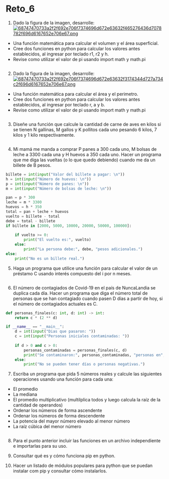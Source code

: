 # Reto_6

1. Dado la figura de la imagen, desarrolle:
[![68747470733a2f2f692e706f7374696d672e63632f465276436d7078782f696d6167652e706e67.png](https://i.postimg.cc/wBTZYV1F/68747470733a2f2f692e706f7374696d672e63632f465276436d7078782f696d6167652e706e67.png)](https://postimg.cc/HrRBQb47)

* Una función matemática para calcular el volumen y el área superficial.
* Cree dos funciones en python para calcular los valores antes establecidos, al ingresar por teclado r1, r2 y h.
* Revise como utilizar el valor de pi usando import math y math.pi

```python

```

2. Dado la figura de la imagen, desarrolle:
[![68747470733a2f2f692e706f7374696d672e63632f3174344d727a734c2f696d6167652e706e67.png](https://i.postimg.cc/jjw6fwmt/68747470733a2f2f692e706f7374696d672e63632f3174344d727a734c2f696d6167652e706e67.png)](https://postimg.cc/wtzs8v9G)

* Una función matemática para calcular el área y el perimetro.  
* Cree dos funciones en python para calcular los valores antes establecidos, al ingresar por teclado r, a y b. 
* Revise como utilizar el valor de pi usando import math y math.pi

```python

```

3. Diseñe una función que calcule la cantidad de carne de aves en kilos si se tienen N gallinas, M gallos y K pollitos cada uno pesando 6 kilos, 7 kilos y 1 kilo respectivamente.

```python

```

4. Mi mamá me manda a comprar P panes a 300 cada uno, M bolsas de leche a 3300 cada una y H huevos a 350 cada uno. Hacer un programa que me diga las vueltas (o lo que quedo debiendo) cuando me da un billete de B pesos.

```python
billete = int(input("Valor del billete a pagar: \n"))
h = int(input("Número de huevos: \n"))
p = int(input("Número de panes: \n"))
m = int(input("Número de bolsas de leche: \n"))

pan = p * 300
leche = m * 3300
huevos = h * 350
total = pan + leche + huevos
vuelto = billete - total
debe = total - billete
if billete in [2000, 5000, 10000, 20000, 50000, 100000]:
    
    if vuelto >= 0:
        print("El vuelto es:", vuelto)
    else:
        print("La persona debe:", debe, "pesos adicionales.")
else:
    print("No es un billete real.")
```

5. Haga un programa que utilice una función para calcular el valor de un préstamo C usando interés compuesto del i por n meses.

```python

```

6. El número de contagiados de Covid-19 en el país de NuncaLandia se duplica cada día. Hacer un programa que diga el número total de personas que se han contagiado cuando pasen D días a partir de hoy, si el número de contagiados actuales es C.


```python
def personas_finales(c: int, d: int) -> int:
    return c * (2 ** d)

if __name__ == "__main__":
    d = int(input("Dias que pasaron: "))
    c = int(input("Personas iniciales contaminadas: "))
    
    if d > 0 and c > 0:
        personas_contaminadas = personas_finales(c, d)
        print("Se contaminaron:", personas_contaminadas, "personas en", d, "días.")
    else:
        print("No se pueden tener días o personas negativas.")
```

7. Escriba un programa que pida 5 números reales y calcule las siguientes operaciones usando una función para cada una:

* El promedio  
* La mediana  
* El promedio multiplicativo (multilplica todos y luego calcula la raíz de la cantidad de operandos)
* Ordenar los números de forma ascendente
* Ordenar los números de forma descendente
* La potencia del mayor número elevado al menor número
* La raíz cúbica del menor número

```python

```

8. Para el punto anterior incluir las funciones en un archivo independiente e importarlas para su uso.


9. Consultar qué es y cómo funciona pip en python.
  

10. Hacer un listado de módulos populares para python que se puedan instalar com pip y consultar cómo instalarlos.

